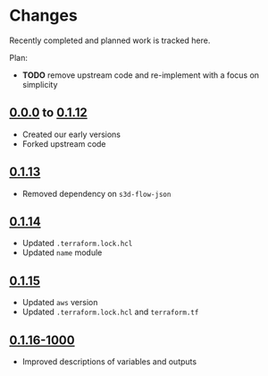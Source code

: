 # Changes
Recently completed and planned work is tracked here.

Plan:
- **TODO** remove upstream code and re-implement with a focus on simplicity

## [0.0.0](.) to [0.1.12](.)
- Created our early versions
- Forked upstream code

## [0.1.13](.)
- Removed dependency on `s3d-flow-json`

## [0.1.14](.)
- Updated `.terraform.lock.hcl`
- Updated `name` module

## [0.1.15](.)
- Updated `aws` version
- Updated `.terraform.lock.hcl` and `terraform.tf`

## [0.1.16-1000](.)
- Improved descriptions of variables and outputs
